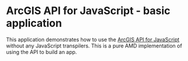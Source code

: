 # ArcGIS API for JavaScript - basic application

This application demonstrates how to use the [ArcGIS API for JavaScript](https://developers.arcgis.com/javascript) without any JavaScript transpilers. This is a pure AMD implementation of using the API to build an app.